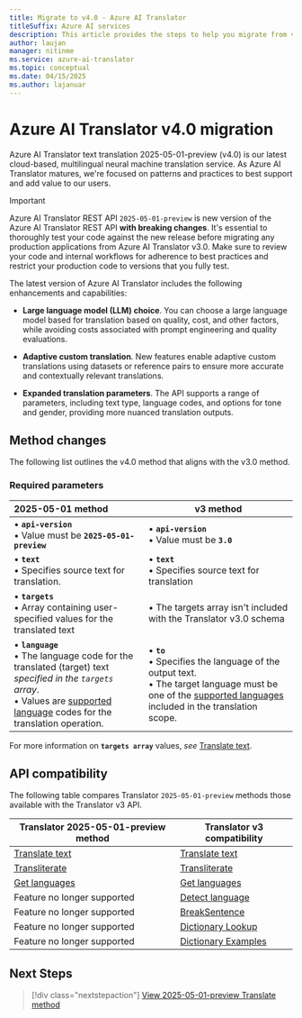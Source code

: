 ```yaml
---
title: Migrate to v4.0 - Azure AI Translator
titleSuffix: Azure AI services
description: This article provides the steps to help you migrate from v3 to Azure AI Translator v4.0 text translation.
author: laujan
manager: nitinme
ms.service: azure-ai-translator
ms.topic: conceptual
ms.date: 04/15/2025
ms.author: lajanuar
---
```


# Azure AI Translator v4.0 migration

Azure AI Translator text translation 2025-05-01-preview (v4.0) is our latest cloud-based, multilingual neural machine translation service. As Azure AI Translator matures, we're focused on patterns and practices to best support and add value to our users.

>[!IMPORTANT]
> Azure AI Translator REST API `2025-05-01-preview` is new version of the Azure AI Translator REST API **with breaking changes**.
> It's essential to thoroughly test your code against the new release before migrating any production applications from Azure AI Translator v3.0.
> Make sure to review your code and internal workflows for adherence to best practices and restrict your production code to versions that you fully test.


The latest version of Azure AI Translator includes the following enhancements and capabilities:

 * **Large language model (LLM) choice**. You can choose a large language model based for translation based on quality, cost, and other factors, while avoiding costs associated with prompt engineering and quality evaluations.

* **Adaptive custom translation**. New features enable adaptive custom translations using datasets or reference pairs to ensure more accurate and contextually relevant translations.

* **Expanded translation parameters**. The API supports a range of parameters, including text type, language codes, and options for tone and gender, providing more nuanced translation outputs.

## Method changes

The following list outlines the v4.0 method that aligns with the v3.0 method.

### Required parameters

|2025-05-01 method|v3 method|
|:---|---|
|&bullet; **`api-version`**<br>&bullet; Value must be **`2025-05-01-preview`** |&bullet; **`api-version`**<br>&bullet; Value must be **`3.0`**|
|&bullet; **`text`**<br>&bullet; Specifies source text for translation. | &bullet; **`text`**<br>&bullet; Specifies source text for translation|
|&bullet; **`targets`**<br>&bullet; Array containing user-specified values for the translated text|&bullet; The targets array isn't included with the Translator v3.0 schema|
|&bullet; **`language`**<br>&bullet; The language code for the translated (target) text *specified in the `targets` array*. <br> &bullet; Values are [supported language](../../language-support.md) codes for the translation operation.|&bullet; **`to`**<br>&bullet; Specifies the language of the output text.<br>&bullet; The target language must be one of the [supported languages](../../language-support.md#translation) included in the translation scope.|

For more information on **`targets array`** values, *see* [Translate text](../reference/v4/translate-api.md).

## API compatibility

The following table compares Translator `2025-05-01-preview` methods those available with the Translator v3 API.

|Translator 2025-05-01-preview method|Translator v3 compatibility|
|---|---|
|[Translate text](../reference/v4/translate-api.md)|[Translate text](../reference/v3/translate.md)|
|[Transliterate](../reference/v4/transliterate-api.md)|[Transliterate](../reference/v3/transliterate.md)|
|[Get languages](../reference/v4/get-languages.md)|[Get languages](../reference/v3/languages.md)|
|Feature no longer supported|[Detect language](../reference/v3/detect.md)|
|Feature no longer supported|[BreakSentence](../reference/v3/break-sentence.md)|
|Feature no longer supported|[Dictionary Lookup](../reference/v3/dictionary-lookup.md)|
|Feature no longer supported|[Dictionary Examples](../reference/v3/dictionary-examples.md)|

## Next Steps

> [!div class="nextstepaction"]
> [View 2025-05-01-preview Translate method](../reference/v4/translate-api.md)

